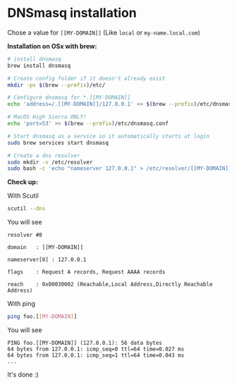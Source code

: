 # DNSmasq installation

Chose a value for ```[[MY-DOMAIN]]``` (Like ```local``` or ```my-name.local.com```)

**Installation on OSx with brew:**

```bash
# install dnsmasq
brew install dnsmasq

# Create config folder if it doesn't already exist
mkdir -pv $(brew --prefix)/etc/

# Configure dnsmasq for *.[[MY-DOMAIN]]
echo 'address=/.[[MY-DOMAIN]]/127.0.0.1' >> $(brew --prefix)/etc/dnsmasq.conf

# MacOS High Sierra ONLY!
echo 'port=53' >> $(brew --prefix)/etc/dnsmasq.conf

# Start dnsmasq as a service so it automatically starts at login
sudo brew services start dnsmasq

# Create a dns resolver
sudo mkdir -v /etc/resolver
sudo bash -c 'echo "nameserver 127.0.0.1" > /etc/resolver/[[MY-DOMAIN]]'
```

**Check up:**

With Scutil

```bash
scutil --dns
```
You will see
```
resolver #8

domain   : [[MY-DOMAIN]]

nameserver[0] : 127.0.0.1

flags    : Request A records, Request AAAA records

reach    : 0x00030002 (Reachable,Local Address,Directly Reachable Address)
```

With ping
```bash
ping foo.[[MY-DOMAIN]]
```
You will see
```
PING foo.[[MY-DOMAIN]] (127.0.0.1): 56 data bytes
64 bytes from 127.0.0.1: icmp_seq=0 ttl=64 time=0.027 ms
64 bytes from 127.0.0.1: icmp_seq=1 ttl=64 time=0.043 ms
...
```
It's done :)